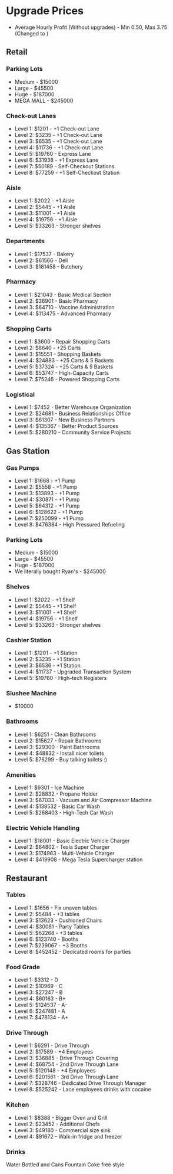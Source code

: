 # Upgrade Prices

* Average Hourly Profit (Without upgrades) - Min 0.50, Max 3.75 (Changed to )

## Retail
### Parking Lots
* Medium - $15000
* Large - $45500
* Huge - $187000
* MEGA MALL - $245000

### Check-out Lanes
* Level 1: $1201 - +1 Check-out Lane
* Level 2: $3235 - +1 Check-out Lane
* Level 3: $6535 - +1 Check-out Lane
* Level 4: $11736 - +1 Check-out Lane
* Level 5: $19760 - Express Lane
* Level 6: $31938 - +1 Express Lane
* Level 7: $50189 - Self-Checkout Stations
* Level 8: $77259 - +1 Self-Checkout Station

### Aisle
* Level 1: $2022 - +1 Aisle
* Level 2: $5445 - +1 Aisle
* Level 3: $11001 - +1 Aisle
* Level 4: $19756 - +1 Aisle
* Level 5: $33263 - Stronger shelves

### Departments
* Level 1: $17537 - Bakery
* Level 2: $61566 - Deli
* Level 3: $181458 - Butchery

### Pharmacy
* Level 1: $21043 - Basic Medical Section
* Level 2: $36901 - Basic Pharmacy
* Level 3: $64710 - Vaccine Administration
* Level 4: $113475 - Advanced Pharmacy

### Shopping Carts
* Level 1: $3600 - Repair Shopping Carts
* Level 2: $8640 - +25 Carts
* Level 3: $15551 - Shopping Baskets
* Level 4: $24883 - +25 Carts & 5 Baskets
* Level 5: $37324 - +25 Carts & 5 Baskets
* Level 6: $53747 - High-Capacity Carts
* Level 7: $75246 - Powered Shopping Carts

### Logistical
* Level 1: $7452 - Better Warehouse Organization
* Level 2: $24681 - Business Relationships Office
* Level 3: $61307 - New Business Partners
* Level 4: $135367 - Better Product Sources
* Level 5: $280210 - Community Service Projects

## Gas Station
### Gas Pumps
* Level 1: $1668 - +1 Pump
* Level 2: $5558 - +1 Pump
* Level 3: $13893 - +1 Pump
* Level 4: $30871 - +1 Pump
* Level 5: $64312 - +1 Pump
* Level 6: $128622 - +1 Pump
* Level 7: $250099 - +1 Pump
* Level 8: $476384 - High Pressured Refueling

### Parking Lots
* Medium - $15000
* Large - $45500
* Huge - $187000
* We literally bought Ryan's - $245000

### Shelves
* Level 1: $2022 - +1 Shelf
* Level 2: $5445 - +1 Shelf
* Level 3: $11001 - +1 Shelf
* Level 4: $19756 - +1 Shelf
* Level 5: $33263 - Stronger shelves

### Cashier Station
* Level 1: $1201 - +1 Station
* Level 2: $3235 - +1 Station
* Level 3: $6536 - +1 Station
* Level 4: $11737 - Upgraded Transaction System
* Level 5: $19760 - High-tech Registers

### Slushee Machine
* $10000

### Bathrooms
* Level 1: $6251 - Clean Bathrooms
* Level 2: $15627 - Repair Bathrooms
* Level 3: $29300 - Paint Bathrooms
* Level 4: $48832 - Install nicer toilets
* Level 5: $76299 - Buy talking toilets :)

### Amenities
* Level 1: $9301 - Ice Machine
* Level 2: $28832 - Propane Holder
* Level 3: $67033 - Vacuum and Air Compressor Machine
* Level 4: $138532 - Basic Car Wash
* Level 5: $268403 - High-Tech Car Wash

### Electric Vehicle Handling
* Level 1: $18001 - Basic Electric Vehicle Charger
* Level 2: $64802 - Tesla Super Charger
* Level 3: $174963 - Multi-Vehicle Charger
* Level 4: $419908 - Mega Tesla Supercharger station

## Restaurant
### Tables
* Level 1: $1656 - Fix uneven tables
* Level 2: $5484 - +3 tables
* Level 3: $13623 - Cushioned Chairs
* Level 4: $30081 - Party Tables
* Level 5: $62268 - +3 tables
* Level 6: $123740 - Booths
* Level 7: $239067 - +3 Booths
* Level 8: $452452 - Dedicated rooms for parties

### Food Grade
* Level 1: $3312 - D
* Level 2: $10969 - C
* Level 3: $27247 - B
* Level 4: $60163 - B+
* Level 5: $124537 - A-
* Level 6: $247481 - A
* Level 7: $478134 - A+

### Drive Through
* Level 1: $6291 - Drive Through
* Level 2: $17589 - +4 Employees
* Level 3: $36885 - Drive Through Covering
* Level 4: $68754 - 2nd Drive Through Lane
* Level 5: $120148 - +4 Employees
* Level 6: $201561 - 3rd Drive Through Lane
* Level 7: $328746 - Dedicated Drive Through Manager
* Level 8: $525242 - Lace employees drinks with cocaine

### Kitchen
* Level 1: $8388 - Bigger Oven and Grill
* Level 2: $23452 - Additional Chefs
* Level 3: $49180 - Commercial size sink
* Level 4: $91672 - Walk-in fridge and freezer

### Drinks
Water
Bottled and Cans
Fountain
Coke free style
